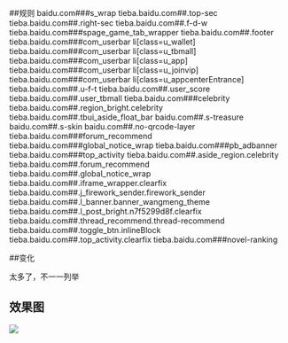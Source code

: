##规则
    baidu.com###s_wrap
    tieba.baidu.com##.top-sec
    tieba.baidu.com##.right-sec
    tieba.baidu.com##.f-d-w
    tieba.baidu.com###spage_game_tab_wrapper
    tieba.baidu.com##.footer
    tieba.baidu.com###com_userbar li[class=u_wallet]
    tieba.baidu.com###com_userbar li[class=u_tbmall]
    tieba.baidu.com###com_userbar li[class=u_app]
    tieba.baidu.com###com_userbar li[class=u_joinvip]
    tieba.baidu.com###com_userbar li[class=u_appcenterEntrance]
    tieba.baidu.com##.u-f-t
    tieba.baidu.com##.user_score
    tieba.baidu.com##.user_tbmall
    tieba.baidu.com###celebrity
    tieba.baidu.com##.region_bright.celebrity
    tieba.baidu.com##.tbui_aside_float_bar
    baidu.com##.s-treasure
    baidu.com##.s-skin
    baidu.com##.no-qrcode-layer
    tieba.baidu.com###forum_recommend
    tieba.baidu.com###global_notice_wrap
    tieba.baidu.com###pb_adbanner
    tieba.baidu.com###top_activity
    tieba.baidu.com##.aside_region.celebrity
    tieba.baidu.com##.forum_recommend
    tieba.baidu.com##.global_notice_wrap
    tieba.baidu.com##.iframe_wrapper.clearfix
    tieba.baidu.com##.j_firework_sender.firework_sender
    tieba.baidu.com##.l_banner.banner_wangmeng_theme
    tieba.baidu.com##.l_post_bright.n7f5299d8f.clearfix
    tieba.baidu.com##.thread_recommend.thread-recommend
    tieba.baidu.com##.toggle_btn.inlineBlock
    tieba.baidu.com##.top_activity.clearfix
	tieba.baidu.com###novel-ranking

##变化

太多了，不一一列举

## 效果图
![](http://7xawrk.com1.z0.glb.clouddn.com/16-4-10/72597128.jpg)